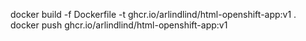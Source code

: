 docker build -f Dockerfile -t ghcr.io/arlindlind/html-openshift-app:v1 .
docker push ghcr.io/arlindlind/html-openshift-app:v1